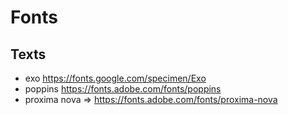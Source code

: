 # Fonts
## Texts
- exo https://fonts.google.com/specimen/Exo
- poppins https://fonts.adobe.com/fonts/poppins
- proxima nova => https://fonts.adobe.com/fonts/proxima-nova

